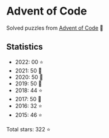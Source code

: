 # Advent of Code

Solved puzzles from [Advent of Code](https://adventofcode.com) :christmas_tree:

## Statistics

- 2022: 00 :star:
- 2021: 50 :star2:
- 2020: 50 :star2:
- 2019: 50 :star2:
- 2018: 44 :star:
- 2017: 50 :star2:
- 2016: 32 :star:
- 2015: 46 :star:

Total stars: 322 :star:
